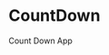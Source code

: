 # CountDown
 Count Down App
       
                       
                                                                                                                    
                                                                                                      
                                                                                                
                                                                                        
                                                                      
                                                
                              
                    
    
  
   
